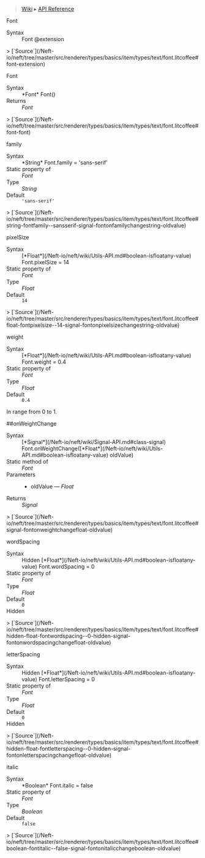 > [Wiki](Home) ▸ [API Reference](API-Reference)

Font
<dl><dt>Syntax</dt><dd>Font @extension</dd></dl>
> [`Source`](/Neft-io/neft/tree/master/src/renderer/types/basics/item/types/text/font.litcoffee#font-extension)

Font
<dl><dt>Syntax</dt><dd>*Font* Font()</dd><dt>Returns</dt><dd><i>Font</i></dd></dl>
> [`Source`](/Neft-io/neft/tree/master/src/renderer/types/basics/item/types/text/font.litcoffee#font-font)

family
<dl><dt>Syntax</dt><dd>*String* Font.family = 'sans-serif'</dd><dt>Static property of</dt><dd><i>Font</i></dd><dt>Type</dt><dd><i>String</i></dd><dt>Default</dt><dd><code>'sans-serif'</code></dd></dl>
> [`Source`](/Neft-io/neft/tree/master/src/renderer/types/basics/item/types/text/font.litcoffee#string-fontfamily--sansserif-signal-fontonfamilychangestring-oldvalue)

pixelSize
<dl><dt>Syntax</dt><dd>[*Float*](/Neft-io/neft/wiki/Utils-API.md#boolean-isfloatany-value) Font.pixelSize = 14</dd><dt>Static property of</dt><dd><i>Font</i></dd><dt>Type</dt><dd><i>Float</i></dd><dt>Default</dt><dd><code>14</code></dd></dl>
> [`Source`](/Neft-io/neft/tree/master/src/renderer/types/basics/item/types/text/font.litcoffee#float-fontpixelsize--14-signal-fontonpixelsizechangestring-oldvalue)

weight
<dl><dt>Syntax</dt><dd>[*Float*](/Neft-io/neft/wiki/Utils-API.md#boolean-isfloatany-value) Font.weight = 0.4</dd><dt>Static property of</dt><dd><i>Font</i></dd><dt>Type</dt><dd><i>Float</i></dd><dt>Default</dt><dd><code>0.4</code></dd></dl>
In range from 0 to 1.

##onWeightChange
<dl><dt>Syntax</dt><dd>[*Signal*](/Neft-io/neft/wiki/Signal-API.md#class-signal) Font.onWeightChange([*Float*](/Neft-io/neft/wiki/Utils-API.md#boolean-isfloatany-value) oldValue)</dd><dt>Static method of</dt><dd><i>Font</i></dd><dt>Parameters</dt><dd><ul><li>oldValue — <i>Float</i></li></ul></dd><dt>Returns</dt><dd><i>Signal</i></dd></dl>
> [`Source`](/Neft-io/neft/tree/master/src/renderer/types/basics/item/types/text/font.litcoffee#signal-fontonweightchangefloat-oldvalue)

wordSpacing
<dl><dt>Syntax</dt><dd>Hidden [*Float*](/Neft-io/neft/wiki/Utils-API.md#boolean-isfloatany-value) Font.wordSpacing = 0</dd><dt>Static property of</dt><dd><i>Font</i></dd><dt>Type</dt><dd><i>Float</i></dd><dt>Default</dt><dd><code>0</code></dd><dt>Hidden</dt></dl>
> [`Source`](/Neft-io/neft/tree/master/src/renderer/types/basics/item/types/text/font.litcoffee#hidden-float-fontwordspacing--0-hidden-signal-fontonwordspacingchangefloat-oldvalue)

letterSpacing
<dl><dt>Syntax</dt><dd>Hidden [*Float*](/Neft-io/neft/wiki/Utils-API.md#boolean-isfloatany-value) Font.letterSpacing = 0</dd><dt>Static property of</dt><dd><i>Font</i></dd><dt>Type</dt><dd><i>Float</i></dd><dt>Default</dt><dd><code>0</code></dd><dt>Hidden</dt></dl>
> [`Source`](/Neft-io/neft/tree/master/src/renderer/types/basics/item/types/text/font.litcoffee#hidden-float-fontletterspacing--0-hidden-signal-fontonletterspacingchangefloat-oldvalue)

italic
<dl><dt>Syntax</dt><dd>*Boolean* Font.italic = false</dd><dt>Static property of</dt><dd><i>Font</i></dd><dt>Type</dt><dd><i>Boolean</i></dd><dt>Default</dt><dd><code>false</code></dd></dl>
> [`Source`](/Neft-io/neft/tree/master/src/renderer/types/basics/item/types/text/font.litcoffee#boolean-fontitalic--false-signal-fontonitalicchangeboolean-oldvalue)

